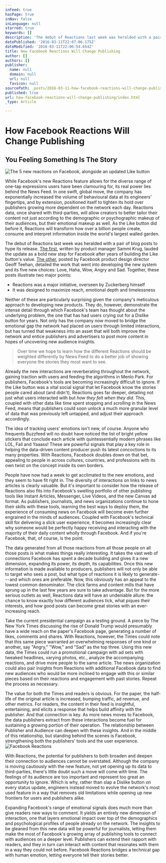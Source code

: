 ```yaml
---
inFeed: true
hasPage: true
inNav: false
inLanguage: null
starred: true
keywords: []
description: 'The debut of Reactions last week was heralded with a pair of blog posts to hype its release. The first, written by product manager Sammi Krug, lauded the update as a bold new step for Facebook after years of building the Like button’s value. The other, posted by Facebook product design director Geoff Teehan, detailed the work that went into developing the new system and its five new choices: Love, Haha, Wow, Angry and Sad. Together, these posts illustrate two major points:'
datePublished: '2016-03-11T22:07:06.175Z'
dateModified: '2016-03-11T22:06:54.654Z'
title: How Facebook Reactions Will Change Publishing
author: []
authors: []
publisher:
  name: null
  domain: null
  url: null
  favicon: null
sourcePath: _posts/2016-03-11-how-facebook-reactions-will-change-publishing.md
published: true
url: how-facebook-reactions-will-change-publishing/index.html
_type: Article

---
```

# How Facebook Reactions Will Change Publishing

## You Feeling Something Is The Story
![The 5 new reactions on Facebook, alongside an updated Like button](https://the-grid-user-content.s3-us-west-2.amazonaws.com/ae679d1b-79ab-4feb-b58d-df187b01167c.gif)

While Facebook's new Reactions feature allows for the diverse range of one-tap expressions users have been clamouring for, its real power lies behind the News Feed. In one swift, global move, the company has exponentially increased the volume of behavioural data at its engineers' fingertips, and by extension, positioned itself to tighten its hold over publishers growing more dependent on the network each day. Reactions data, once shared with third-parties, will allow creators to better tailor their content not just according to the demographic or psychographic makeup of their audiences, but their emotional makeup as well. As the Like button did before it, Reactions will transform how over a billion people create, consume and interpret information inside the world's largest walled garden. 

The debut of Reactions last week was heralded with a pair of blog posts to hype its release. [The first][0], written by product manager Sammi Krug, lauded the update as a bold new step for Facebook after years of building the Like button's value. [The other][1], posted by Facebook product design director Geoff Teehan, detailed the work that went into developing the new system and its five new choices: Love, Haha, Wow, Angry and Sad. Together, these posts illustrate two major points:

* Reactions was a major initiative, overseen by Zuckerberg himself
* It was designed to maximize reach, emotional depth and timelessness

Neither of these are particularly surprising given the company's meticulous approach to developing new products. They do, however, demonstrate the intense detail through which Facebook's team has thought about the underlying problem, the one that has had users crying out for a Dislike button for years. Not only has the company now moved to bridge the emotional gap the network had placed on users through limited interactions, but has turned that weakness into an asset that will both improve the network and entice publishers and advertisers to post more content in hopes of uncovering new audience insights.

> Over time we hope to learn how the different Reactions should be weighted differently by News Feed to do a better job of showing everyone the stories they most want to see.

Already the new interactions are reverberating throughout the network, gaining traction with users and feeding the algorithms in Menlo Park. For publishers, Facebook's tools are becoming increasingly difficult to ignore. If the Like button was a vital social signal that let Facebook know the stories people cared about (and didn't), Reactions goes far deeper, detailing not just what users interacted with but _how they felt when they did_. This, coupled with other data like time spent stopping and scrolling in the News Feed, means that publishers could soon unlock a much more granular level of data that was previously left untapped, and adjust their approach accordingly. 

The idea of tracking users' emotions isn't new, of course. Anyone who frequents Buzzfeed will no doubt have noticed the list of bright yellow stickers that conclude each article with quintessentially modern phrases like LOL, Fail and Yaaass! These are powerful signals that play a key role in helping the data-driven content producer push its latest concoctions to its many properties. With Reactions, Facebook doubles down on that bet, appealing to people in across cultures, countries, and professions with its own twist on the concept inside its own borders.

People have now had a week to get acclimated to the new emotions, and they seem to have fit right in. The diversity of interactions on links to news articles is clearly valuable. But it's important to consider how the release of Reactions also fits into Facebook's swelling portfolio of other publishing tools like Instant Articles, Messenger, Live Videos, and the new Canvas ad format. As publishers, journalists, and news organizations continue to hone their skills with these tools, learning the best ways to deploy them, the experience of consuming news on Facebook will become even further engrained in the minds of audiences. Coupled with Facebook's technical skill for delivering a slick user experience, it becomes increasingly clear why someone would be perfectly happy receiving and interacting with the majority of their daily content wholly through Facebook. And if you're Facebook, that, of course, is the point.

The data generated from all those reactions from all those people on all those posts is what makes things really interesting. It takes the vast web of connections Facebook has spent a decade building and gives it a new dimension, expanding its power, its depth, its capabilities. Once this new information is made available to producers, publishers will not only be able to target who sees a post, but what type of reactions it is likely to generate --- and which ones are preferable. Now, this obviously has an appeal to the lowest common denominator. The click farms and content mills that have sprung up in the last few years are sure to take advantage. But for the more serious outlets as well, Reactions data will have an undeniable allure: the chance to know exactly how different audiences tick, what piques their interests, and how good posts can become great stories with an ever-increasing reach.

Take the current presidential campaign as a testing ground. A piece by The New York Times discussing the rise of Donald Trump would presumably have a wide reach on the paper's Facebook page, generating a number of likes, comments and shares. With Reactions, however, the Times could note that this same piece warranted an overwhelming responses of one kind or another, say "Angry," "Wow," and "Sad" as the top three. Using this new data, the Times could run a promotional campaign with ad sets with tweaked headlines, varying photos, etc., analyze the accompanying reactions, and drive more people to the same article. The news organization could also pair insights from Reactions with additional Facebook data to find new audiences who would be more inclined to engage with this or similar pieces based on their reactions and engagement with past stories. Repeat the process as necessary.

The value for both the Times and readers is obvious. For the paper, the half-life of the original article is increased, bumping traffic, ad revenue, and other metrics. For readers, the content in their feed is insightful, entertaining, and elicits a response that helps build affinity with the publisher. And that connection is key. As more news moves to Facebook, the data publishers extract from these interactions become fuel for sustaining a growing portion of their operation. The relationship between Publisher and Audience can deepen with these insights. And in the middle of this relationship, but standing behind the scenes is Facebook, strengthening both the publishers' tools and the user experience.
![Facebook Reactions](https://the-grid-user-content.s3-us-west-2.amazonaws.com/0981ba10-b0c3-4151-b425-e0c5b35ad887.jpg)

With Reactions, the potential for publishers to both broaden and deepen their connection to audiences cannot be overstated. Although the company is moving cautiously with the new feature, not yet opening up its data to third-parties, there's little doubt such a move will come with time. The feelings of its audience are too important and represent too great an opportunity to ignore. Which is why, rather than slap a Dislike button on every status update, engineers instead moved to evolve the network's most used feature in a way that removes old limitations while opening up new frontiers for users and publishers alike.

Expanding Facebook's range of emotional signals does much more than give readers new ways to comment. It yields an entirely new dimension of interaction, one that layers emotional impact over top of the demographics and psychological profiles of people already on the network. The insights to be gleaned from this new data will be powerful for journalists, letting them make the most of Facebook's growing array of publishing tools to connect with audiences on a deeper level. Publishers can extend their rapport with readers, and they in turn can interact with content that resonates with them in a way they could not before. Facebook Reactions bridges a technical gap with human emotion, letting everyone tell their stories better.

[0]: https://newsroom.fb.com/news/2016/02/reactions-now-available-globally/
[1]: https://medium.com/facebook-design/reactions-not-everything-in-life-is-likable-5c403de72a3f#.2y7do8l9r